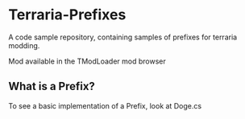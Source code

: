 # Terraria-Prefixes
A code sample repository, containing samples of prefixes for terraria modding.

Mod available in the TModLoader mod browser

## What is a Prefix?


To see a basic implementation of a Prefix, look at Doge.cs
